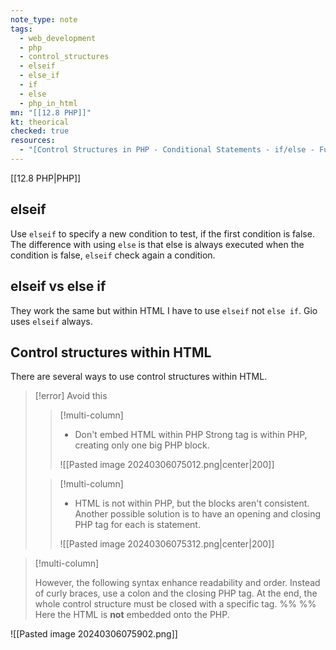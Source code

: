 ```yaml
---
note_type: note
tags:
  - web_development
  - php
  - control_structures
  - elseif
  - else_if
  - if
  - else
  - php_in_html
mn: "[[12.8 PHP]]"
kt: theorical
checked: true
resources:
  - "[Control Structures in PHP - Conditional Statements - if/else - Full PHP 8 Tutorial](https://www.youtube.com/watch?v=PUWrc6vzRMw&list=PLr3d3QYzkw2xabQRUpcZ_IBk9W50M9pe-&index=16&ab_channel=ProgramWithGio)"
---
```

[[12.8 PHP|PHP]]

## elseif
Use `elseif` to specify a new condition to test, if the first condition is false. The difference with using `else` is that else is always executed when the condition is false, `elseif` check again a condition. 
## elseif vs else if
They work the same but within HTML I have to use `elseif` not `else if`. Gio uses `elseif` always. 

## Control structures within HTML
There are several ways to use control structures within HTML.

>[!error] Avoid this
>>[!multi-column]
>>
>>- Don't embed HTML within PHP
>>Strong tag is within PHP, creating only one big PHP block.
>> 
>>![[Pasted image 20240306075012.png|center|200]]
>
>>[!multi-column]
>>- HTML is not within PHP, but the blocks aren't consistent.
>>Another possible solution is to have an opening and closing PHP tag for each is statement.
>>
>>![[Pasted image 20240306075312.png|center|200]]

>[!multi-column]
>
>However, the following syntax enhance readability and order. Instead of curly braces, use a colon and the closing PHP tag. At the end, the whole control structure must be closed with a specific tag.
>%% %%
>Here the HTML is **not** embedded onto the PHP. 
>
![[Pasted image 20240306075902.png]]


